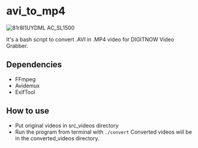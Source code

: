 # avi_to_mp4

![81r8I1UYDML _AC_SL1500_](https://github.com/user-attachments/assets/081e8591-603c-4e18-ad72-2b7b8be8b666)

It's a bash script to convert .AVI in .MP4 video for DIGITNOW Video Grabber.

## Dependencies
- FFmpeg
- Avidemux
- ExifTool

## How to use
- Put original videos in src_videos directory 
- Run the program from terminal with 
`./convert`
Converted videos will be in the converted_videos directory.
